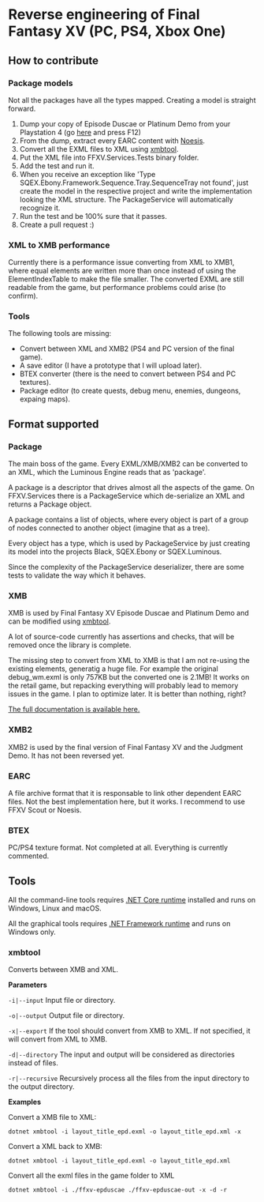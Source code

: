 # Reverse engineering of Final Fantasy XV (PC, PS4, Xbox One)

## How to contribute

### Package models

Not all the packages have all the types mapped. Creating a model is straight forward.

1) Dump your copy of Episode Duscae or Platinum Demo from your Playstation 4 (go [here](https://www.lucianociccariello.com/research/finalfantasyxv?ref-github) and press F12)
2) From the dump, extract every EARC content with [Noesis](https://richwhitehouse.com/index.php?content=inc_projects.php&showproject=91).
3) Convert all the EXML files to XML using [xmbtool](#xmbtool).
4) Put the XML file into FFXV.Services.Tests binary folder.
5) Add the test and run it.
6) When you receive an exception like 'Type SQEX.Ebony.Framework.Sequence.Tray.SequenceTray not found', just create the model in the respective project and write the implementation looking the XML structure. The PackageService will automatically recognize it.
7) Run the test and be 100% sure that it passes.
8) Create a pull request :)

### XML to XMB performance

Currently there is a performance issue converting from XML to XMB1, where equal elements are written more than once instead of using the ElementIndexTable to make the file smaller. The converted EXML are still readable from the game, but performance problems could arise (to confirm).

### Tools

The following tools are missing:

* Convert between XML and XMB2 (PS4 and PC version of the final game).
* A save editor (I have a prototype that I will upload later).
* BTEX converter (there is the need to convert between PS4 and PC textures).
* Package editor (to create quests, debug menu, enemies, dungeons, expaing maps).

## Format supported

### Package
The main boss of the game. Every EXML/XMB/XMB2 can be converted to an XML, which the Luminous Engine reads that as 'package'.

A package is a descriptor that drives almost all the aspects of the game. On FFXV.Services there is a PackageService which de-serialize an XML and returns a Package object.

A package contains a list of objects, where every object is part of a group of nodes connected to another object (imagine that as a tree).

Every object has a type, which is used by PackageService by just creating its model into the projects Black, SQEX.Ebony or SQEX.Luminous.

Since the complexity of the PackageService deserializer, there are some tests to validate the way which it behaves.

### XMB
XMB is used by Final Fantasy XV Episode Duscae and Platinum Demo and can be modified using [xmbtool](#xmbtool).

A lot of source-code currently has assertions and checks, that will be removed once the library is complete.

The missing step to convert from XML to XMB is that I am not re-using the existing elements, generatig a huge file. For example the original debug_wm.exml is only 757KB but the converted one is 2.1MB! It works on the retail game, but repacking everything will probably lead to memory issues in the game. I plan to optimize later. It is better than nothing, right?

[The full documentation is available here.](https://www.lucianociccariello.com/research/finalfantasyxv#xmb)

### XMB2
XMB2 is used by the final version of Final Fantasy XV and the Judgment Demo.
It has not been reversed yet.

### EARC
A file archive format that it is responsable to link other dependent EARC files.
Not the best implementation here, but it works. I recommend to use FFXV Scout or Noesis.

### BTEX
PC/PS4 texture format. Not completed at all. Everything is currently commented.

## Tools

All the command-line tools requires [.NET Core runtime](https://www.microsoft.com/net/download) installed and runs on Windows, Linux and macOS.

All the graphical tools requires [.NET Framework runtime](https://www.microsoft.com/net/download) and runs on Windows only.

### xmbtool

Converts between XMB and XML.

**Parameters**

`-i|--input` Input file or directory.

`-o|--output` Output file or directory.

`-x|--export` If the tool should convert from XMB to XML. If not specified, it will convert from XML to XMB.

`-d|--directory` The input and output will be considered as directories instead of files.

`-r|--recursive` Recursively process all the files from the input directory to the output directory.

**Examples**

Convert a XMB file to XML:

```
dotnet xmbtool -i layout_title_epd.exml -o layout_title_epd.xml -x
```

Convert a XML back to XMB:

```
dotnet xmbtool -i layout_title_epd.exml -o layout_title_epd.xml
```

Convert all the exml files in the game folder to XML

```
dotnet xmbtool -i ./ffxv-epduscae ./ffxv-epduscae-out -x -d -r
```
